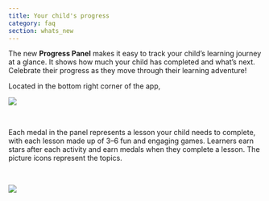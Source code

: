 ```yaml
---
title: Your child's progress
category: faq
section: whats_new
---
```

The new **Progress Panel** makes it easy to track your child’s learning journey at a glance. It shows how much your child has completed and what’s next. Celebrate their progress as they move through their learning adventure!


Located in the bottom right corner of the app,


  
![](https://help.studycat.com/hc/article_attachments/40392758902553)


 


Each medal in the panel represents a lesson your child needs to complete, with each lesson made up of 3–6 fun and engaging games. Learners earn stars after each activity and earn medals when they complete a lesson. The picture icons represent the topics.


 


![](https://help.studycat.com/hc/article_attachments/40392758904601)

